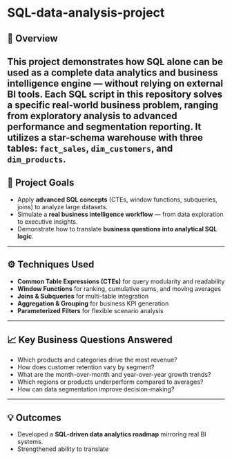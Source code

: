 # SQL-data-analysis-project 


## 📌 Overview
This project demonstrates how SQL alone can be used as a **complete data analytics and business intelligence engine** — without relying on external BI tools.
Each SQL script in this repository solves a **specific real-world business problem**, ranging from exploratory analysis to advanced performance and segmentation reporting.
It utilizes a star-schema warehouse with three tables: `fact_sales`, `dim_customers`, and `dim_products`.
---

## 🎯 Project Goals
- Apply **advanced SQL concepts** (CTEs, window functions, subqueries, joins) to analyze large datasets.
- Simulate a **real business intelligence workflow** — from data exploration to executive insights.
- Demonstrate how to translate **business questions into analytical SQL logic**.

---

## ⚙️ Techniques Used
- **Common Table Expressions (CTEs)** for query modularity and readability
- **Window Functions** for ranking, cumulative sums, and moving averages
- **Joins & Subqueries** for multi-table integration
- **Aggregation & Grouping** for business KPI generation
- **Parameterized Filters** for flexible scenario analysis

---

## 📈 Key Business Questions Answered
- Which products and categories drive the most revenue?
- How does customer retention vary by segment?
- What are the month-over-month and year-over-year growth trends?
- Which regions or products underperform compared to averages?
- How can data segmentation improve decision-making?
---

## 💡 Outcomes
- Developed a **SQL-driven data analytics roadmap** mirroring real BI systems.
- Strengthened ability to translate
